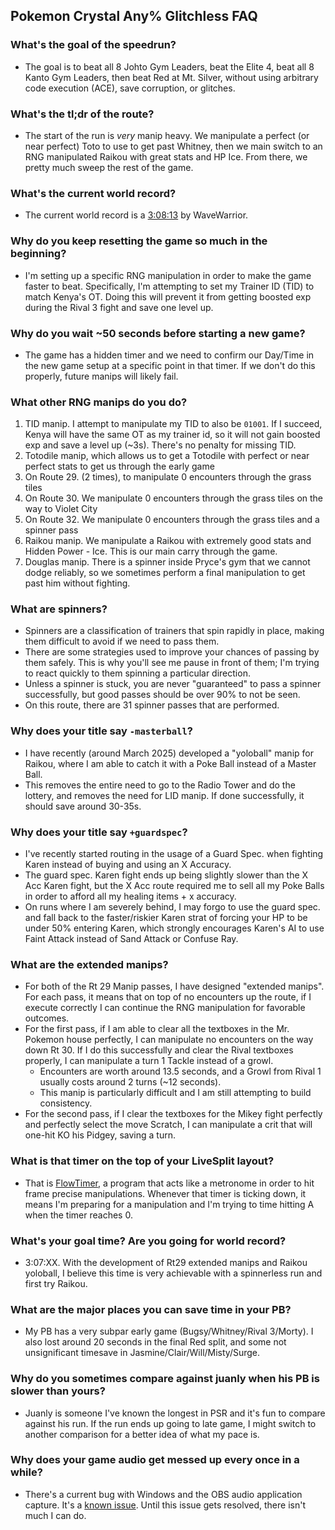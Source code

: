 ## Pokemon Crystal Any% Glitchless FAQ

### What's the goal of the speedrun?
- The goal is to beat all 8 Johto Gym Leaders, beat the Elite 4, beat all 8 Kanto Gym Leaders, then beat Red at Mt. Silver, without using arbitrary code execution (ACE), save corruption, or glitches.

### What's the tl;dr of the route?
- The start of the run is _very_ manip heavy. We manipulate a perfect (or near perfect) Toto to use to get past Whitney, then we main switch to an RNG manipulated Raikou with great stats and HP Ice. From there, we pretty much sweep the rest of the game.

### What's the current world record?
- The current world record is a [3:08:13](https://www.speedrun.com/pkmncrystal/runs/yw00623m) by WaveWarrior.

### Why do you keep resetting the game so much in the beginning?
- I'm setting up a specific RNG manipulation in order to make the game faster to beat. Specifically, I'm attempting to set my Trainer ID (TID) to match Kenya's OT. Doing this will prevent it from getting boosted exp during the Rival 3 fight and save one level up.

### Why do you wait ~50 seconds before starting a new game?
- The game has a hidden timer and we need to confirm our Day/Time in the new game setup at a specific point in that timer. If we don't do this properly, future manips will likely fail.

### What other RNG manips do you do?
1) TID manip. I attempt to manipulate my TID to also be `01001`. If I succeed, Kenya will have the same OT as my trainer id, so it will not gain boosted exp and save a level up (~3s). There's no penalty for missing TID.
2) Totodile manip, which allows us to get a Totodile with perfect or near perfect stats to get us through the early game
3) On Route 29. (2 times), to manipulate 0 encounters through the grass tiles
4) On Route 30. We manipulate 0 encounters through the grass tiles on the way to Violet City
5) On Route 32. We manipulate 0 encounters through the grass tiles and a spinner pass
6) Raikou manip. We manipulate a Raikou with extremely good stats and Hidden Power - Ice. This is our main carry through the game.
7) Douglas manip. There is a spinner inside Pryce's gym that we cannot dodge reliably, so we sometimes perform a final manipulation to get past him without fighting.

### What are spinners?
- Spinners are a classification of trainers that spin rapidly in place, making them difficult to avoid if we need to pass them.
- There are some strategies used to improve your chances of passing by them safely. This is why you'll see me pause in front of them; I'm trying to react quickly to them spinning a particular direction.
- Unless a spinner is stuck, you are never "guaranteed" to pass a spinner successfully, but good passes should be over 90% to not be seen.
- On this route, there are 31 spinner passes that are performed.

### Why does your title say `-masterball`?
- I have recently (around March 2025) developed a "yoloball" manip for Raikou, where I am able to catch it with a Poke Ball instead of a Master Ball.
- This removes the entire need to go to the Radio Tower and do the lottery, and removes the need for LID manip. If done successfully, it should save around 30-35s.

### Why does your title say `+guardspec`?
- I've recently started routing in the usage of a Guard Spec. when fighting Karen instead of buying and using an X Accuracy.
- The guard spec. Karen fight ends up being slightly slower than the X Acc Karen fight, but the X Acc route required me to sell all my Poke Balls in order to afford all my healing items + x accuracy.
- On runs where I am severely behind, I may forgo to use the guard spec. and fall back to the faster/riskier Karen strat of forcing your HP to be under 50% entering Karen, which strongly encourages Karen's AI to use Faint Attack instead of Sand Attack or Confuse Ray.

### What are the extended manips?
- For both of the Rt 29 Manip passes, I have designed "extended manips". For each pass, it means that on top of no encounters up the route, if I execute correctly I can continue the RNG manipulation for favorable outcomes.
- For the first pass, if I am able to clear all the textboxes in the Mr. Pokemon house perfectly, I can manipulate no encounters on the way down Rt 30. If I do this successfully and clear the Rival textboxes properly, I can manipulate a turn 1 Tackle instead of a growl.
  - Encounters are worth around 13.5 seconds, and a Growl from Rival 1 usually costs around 2 turns (~12 seconds).
  - This manip is particularly difficult and I am still attempting to build consistency.
- For the second pass, if I clear the textboxes for the Mikey fight perfectly and perfectly select the move Scratch, I can manipulate a crit that will one-hit KO his Pidgey, saving a turn.

### What is that timer on the top of your LiveSplit layout?
- That is [FlowTimer](https://github.com/stringflow/flowtimer), a program that acts like a metronome in order to hit frame precise manipulations. Whenever that timer is ticking down, it means I'm preparing for a manipulation and I'm trying to time hitting A when the timer reaches 0.

### What's your goal time? Are you going for world record?
- 3:07:XX. With the development of Rt29 extended manips and Raikou yoloball, I believe this time is very achievable with a spinnerless run and first try Raikou.

### What are the major places you can save time in your PB?
- My PB has a very subpar early game (Bugsy/Whitney/Rival 3/Morty). I also lost around 20 seconds in the final Red split, and some not unsignificant timesave in Jasmine/Clair/Will/Misty/Surge.

### Why do you sometimes compare against juanly when his PB is slower than yours?
- Juanly is someone I've known the longest in PSR and it's fun to compare against his run. If the run ends up going to late game, I might switch to another comparison for a better idea of what my pace is.

### Why does your game audio get messed up every once in a while?
- There's a current bug with Windows and the OBS audio application capture. It's a [known issue](https://github.com/obsproject/obs-studio/issues/8064). Until this issue gets resolved, there isn't much I can do.
